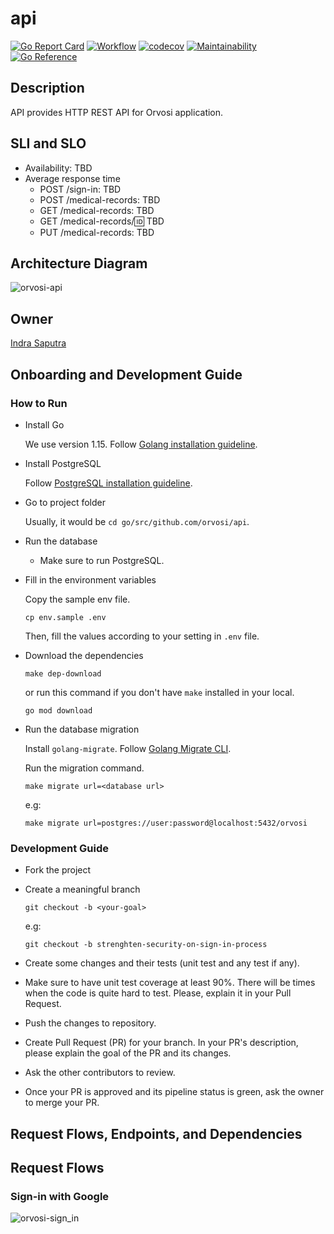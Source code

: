 # api

[![Go Report Card](https://goreportcard.com/badge/github.com/orvosi/api)](https://goreportcard.com/report/github.com/orvosi/api)
[![Workflow](https://github.com/orvosi/api/workflows/Test/badge.svg)](https://github.com/orvosi/api/actions)
[![codecov](https://codecov.io/gh/orvosi/api/branch/master/graph/badge.svg?token=WA9A65NFR9)](https://codecov.io/gh/orvosi/api)
[![Maintainability](https://api.codeclimate.com/v1/badges/3fa0f93762298b7ae7bc/maintainability)](https://codeclimate.com/github/orvosi/api/maintainability)
[![Go Reference](https://pkg.go.dev/badge/github.com/orvosi/api.svg)](https://pkg.go.dev/github.com/orvosi/api)

## Description

API provides HTTP REST API for Orvosi application.

## SLI and SLO

- Availability: TBD
- Average response time
    - POST /sign-in: TBD
    - POST /medical-records: TBD
    - GET /medical-records: TBD
    - GET /medical-records/:id: TBD
    - PUT /medical-records: TBD

## Architecture Diagram

![orvosi-api](https://user-images.githubusercontent.com/4661221/106680454-43908300-65f1-11eb-9f60-c92e900d99f9.png)

## Owner

[Indra Saputra](https://github.com/indrasaputra)

## Onboarding and Development Guide

### How to Run

- Install Go

    We use version 1.15. Follow [Golang installation guideline](https://golang.org/doc/install).

- Install PostgreSQL

    Follow [PostgreSQL installation guideline](https://www.postgresql.org/download/).

- Go to project folder

    Usually, it would be `cd go/src/github.com/orvosi/api`.

- Run the database

    - Make sure to run PostgreSQL.

- Fill in the environment variables

    Copy the sample env file.
    ```
    cp env.sample .env
    ```
    Then, fill the values according to your setting in `.env` file.

- Download the dependencies

    ```
    make dep-download
    ```
    or run this command if you don't have `make` installed in your local.
    ```
    go mod download 
    ```

- Run the database migration

    Install `golang-migrate`. Follow [Golang Migrate CLI](https://github.com/golang-migrate/migrate/tree/master/cmd/migrate).

    Run the migration command.
    ```
    make migrate url=<database url>
    ```

    e.g:
    ```
    make migrate url=postgres://user:password@localhost:5432/orvosi
    ```

### Development Guide

- Fork the project

- Create a meaningful branch

    ```
    git checkout -b <your-goal>
    ```
    e.g:
    ```
    git checkout -b strenghten-security-on-sign-in-process
    ```

- Create some changes and their tests (unit test and any test if any).

- Make sure to have unit test coverage at least 90%. There will be times when the code is quite hard to test. Please, explain it in your Pull Request.

- Push the changes to repository.

- Create Pull Request (PR) for your branch. In your PR's description, please explain the goal of the PR and its changes.

- Ask the other contributors to review.

- Once your PR is approved and its pipeline status is green, ask the owner to merge your PR.

## Request Flows, Endpoints, and Dependencies

## Request Flows

### Sign-in with Google

![orvosi-sign_in](https://user-images.githubusercontent.com/4661221/106688293-65ddcd00-6600-11eb-8a57-63b5feca37df.png)


